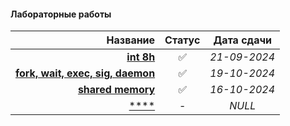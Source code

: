 #### Лабораторные работы

| **Название** | **Статус** | **Дата сдачи** |
|-:|:-:|:-:|
| [**int 8h**](https://github.com/unaun0/bmstu-os/tree/main/sem-01/lab-int8h) |✅|_21-09-2024_|
| [**fork, wait, exec, sig, daemon**](https://github.com/unaun0/bmstu-os/tree/main/sem-01/lab-fork)|✅|_19-10-2024_|
| [**shared memory**](https://github.com/unaun0/bmstu-os/tree/main/sem-01/lab-shmemory)|✅|_16-10-2024_|
| [****](https://github.com/unaun0/bmstu-os/tree/main/sem-01/lab-rpc)|-|_NULL_|
